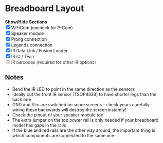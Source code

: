 # Breadboard Layout

<script>
function setOptions() {
  const irLed = document.getElementById("IRLed");
  if (document.getElementById("IRMod").checked || document.getElementById("IRRaw").checked) {
    irLed.checked = true;
    irLed.disabled = true;
  } else {
    irLed.disabled = false;
  }
  var svgObject = document.getElementById("svg-object").contentDocument;
  const checkboxes = document.getElementsByClassName("showhide");
  for (let i = 0; i < checkboxes.length; i ++) {
    const checkbox = checkboxes[i];
    const layer = svgObject.getElementById("Layer" + checkbox.id);
    if (checkbox.checked) {
      layer.setAttribute("visibility", "visible");
    } else {
      layer.setAttribute("visibility", "hidden");
    }
  }
}

// Remove table of contents for more space
document.addEventListener("DOMContentLoaded", function() {
  document.getElementsByClassName("md-sidebar--secondary")[0].remove();
});
</script>
<object id="svg-object" data="/images/picow_breadboard/picow_breadboard_v2.svg" type="image/svg+xml" style="width:100%"></object>

<b>Show/Hide Sections</b><br>
<input type="checkbox" class="showhide" checked id="WiFiCom" onchange="setOptions()"><label>WiFiCom (uncheck for P-Com)</label><br>
<input type="checkbox" class="showhide" checked id="Speaker" onchange="setOptions()"><label>Speaker module</label><br>
<input type="checkbox" class="showhide" checked id="Prong" onchange="setOptions()"><label>Prong connection</label><br>
<input type="checkbox" class="showhide" checked id="Legendz" onchange="setOptions()"><label>Legendz connection</label><br>
<input type="checkbox" class="showhide" checked id="IRMod" onchange="setOptions()"><label>IR Data Link / Fusion Loader</label><br>
<input type="checkbox" class="showhide" checked id="IRRaw" onchange="setOptions()"><label>IR iC / Twin</label><br>
<input type="checkbox" class="showhide" checked disabled id="IRLed" onchange="setOptions()"><label>IR barcodes (required for other IR options)</label>

## Notes

* Bend the IR LED to point in the same direction as the sensors
* Ideally cut the front IR sensor (TSOP4838) to have shorter legs than the back one
* GND and Vcc are switched on some screens - check yours carefully - wiring these backwards will destroy the screen instantly!
* Check the pinout of your speaker module too
* The extra jumper on the top power rail is only needed if your breadboard model has gaps in the rails
* If the blue and red rails are the other way around, the important thing is which components are connected to the same one
